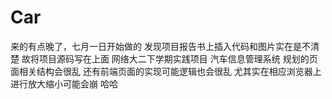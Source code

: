# Car
来的有点晚了，七月一日开始做的 发现项目报告书上插入代码和图片实在是不清楚 故将项目源码写在上面
网络大二下学期实践项目 汽车信息管理系统
规划的页面相关结构会很乱 还有前端页面的实现可能逻辑也会很乱
尤其实在相应浏览器上进行放大缩小可能会崩 哈哈

